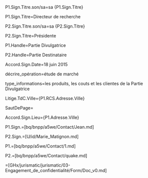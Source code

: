 P1.Sign.Titre.son/sa=sa {P1.Sign.Titre}

P1.Sign.Titre=Directeur de recherche

P2.Sign.Titre.son/sa=sa {P2.Sign.Titre}

P2.Sign.Titre=Présidente

P1.Handle=Partie Divulgatrice

P2.Handle=Partie Destinataire

Accord.Sign.Date=18 juin 2015

décrire_opération=étude de marché

type_informations=les produits, les couts et les clientes de la Partie Divulgatrice

Litige.TdC.Ville={P1.RCS.Adresse.Ville}

SautDePage=</i>

Accord.Sign.Lieu={P1.Adresse.Ville}

P1.Sign.=[bq/bnpp/a5we/Contact/Jean.md]

P2.Sign.=[U/id/Marie_Matignon.md]

P1.=[bq/bnpp/a5we/Contact/1.md]

P2.=[bq/bnpp/a5we/Contact/quake.md]

=[GHx/jurismatic/jurismatic/03-Engagement_de_confidentialité/Form/Doc_v0.md]